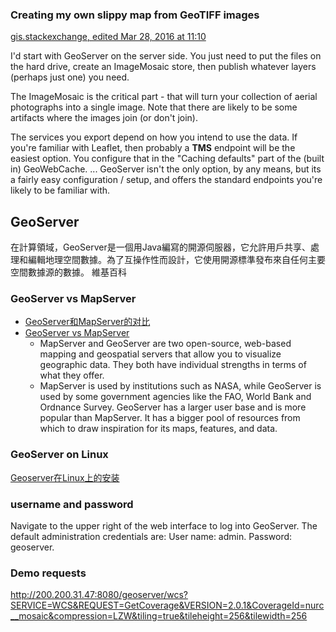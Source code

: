 ### Creating my own slippy map from GeoTIFF images

[gis.stackexchange, edited Mar 28, 2016 at 11:10](https://gis.stackexchange.com/questions/123395/creating-my-own-slippy-map-from-geotiff-images)


I'd start with GeoServer on the server side. You just need to put the files on the hard drive, create an ImageMosaic store, then publish whatever layers (perhaps just one) you need.

The ImageMosaic is the critical part - that will turn your collection of aerial photographs into a single image. Note that there are likely to be some artifacts where the images join (or don't join).

The services you export depend on how you intend to use the data. If you're familiar with Leaflet, then probably a **TMS** endpoint will be the easiest option. You configure that in the "Caching defaults" part of the (built in) GeoWebCache.
...
GeoServer isn't the only option, by any means, but its a fairly easy configuration / setup, and offers the standard endpoints you're likely to be familiar with.

## GeoServer

在計算領域，GeoServer是一個用Java編寫的開源伺服器，它允許用戶共享、處理和編輯地理空間數據。為了互操作性而設計，它使用開源標準發布來自任何主要空間數據源的數據。 維基百科

### GeoServer vs MapServer

- [GeoServer和MapServer的对比](https://blog.csdn.net/u012599377/article/details/113601124)
- [GeoServer vs MapServer](https://www.spatialpost.com/mapserver-vs-geoserver/)
  - MapServer and GeoServer are two open-source, web-based mapping and geospatial servers that allow you to visualize geographic data. They both have individual strengths in terms of what they offer.
  - MapServer is used by institutions such as NASA, while GeoServer is used by some government agencies like the FAO, World Bank and Ordnance Survey. GeoServer has a larger user base and is more popular than MapServer. It has a bigger pool of resources from which to draw inspiration for its maps, features, and data.

### GeoServer on Linux

[Geoserver在Linux上的安装](https://blog.csdn.net/BADAO_LIUMANG_QIZHI/article/details/118963122)

### username and password

Navigate to the upper right of the web interface to log into GeoServer. The default administration credentials are: User name: admin. Password: geoserver.

### Demo requests

http://200.200.31.47:8080/geoserver/wcs?SERVICE=WCS&REQUEST=GetCoverage&VERSION=2.0.1&CoverageId=nurc__mosaic&compression=LZW&tiling=true&tileheight=256&tilewidth=256